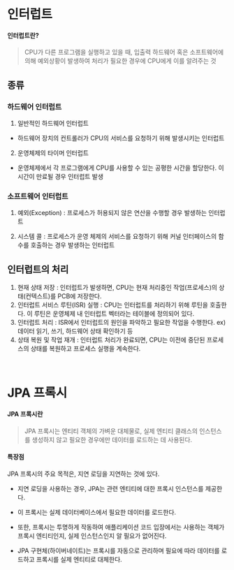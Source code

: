 # 인터럽트

#### 인터럽트란?
> CPU가 다른 프로그램을 실행하고 있을 때, 입출력 하드웨어 혹은 소프트웨어에 의해 예외상황이 발생하여 처리가 필요한 경우에 CPU에게 이를 알려주는 것

## 종류

### 하드웨어 인터럽트

1. 일반적인 하드웨어 인터럽트
- 하드웨어 장치의 컨트롤러가 CPU의 서비스를 요청하기 위해 발생시키는 인터럽트

2. 운영체제의 타이머 인터럽트
- 운영체제에서 각 프로그램에게 CPU를 사용할 수 있는 공평한 시간을 할당한다. 이 시간이 만료될 경우 인터럽트 발생

### 소프트웨어 인터럽트

1. 예외(Exception) : 프로세스가 허용되지 않은 연산을 수행할 경우 발생하는 인터럽트

2. 시스템 콜 : 프로세스가 운영 체제의 서비스를 요청하기 위해 커널 인터페이스의 함수를 호출하는 경우 발생하는 인터럽트

## 인터럽트의 처리

1. 현재 상태 저장 : 인터럽트가 발생하면, CPU는 현재 처리중인 작업(프로세스)의 상태(컨텍스트)를 PCB에 저장한다.
2. 인터럽트 서비스 루틴(ISR) 실행 : CPU는 인터럽트를 처리하기 위해 루틴을 호출한다. 이 루틴은 운영체제 내 인터럽트 벡터라는 테이블에 정의되어 있다.
3. 인터럽트 처리 : ISR에서 인터럽트의 원인을 파악하고 필요한 작업을 수행한다. ex) 데이터 읽기, 쓰기, 하드웨어 상태 확인하기 등
4. 상태 복원 및 작업 재개 : 인터럽트 처리가 완료되면, CPU는 이전에 중단된 프로세스의 상태를 복원하고 프로세스 실행을 계속한다.

<br>

# JPA 프록시

#### JPA 프록시란

> JPA 프록시는 엔티티 객체의 가벼운 대체물로, 실제 엔티티 클래스의 인스턴스를 생성하지 않고 필요한 경우에만 데이터를 로드하는 데 사용된다.


#### 특장점

JPA 프록시의 주요 목적은, 지연 로딩을 지연하는 것에 있다. 

* 지연 로딩을 사용하는 경우, JPA는 관련 엔티티에 대한 프록시 인스턴스를 제공한다.

* 이 프록시는 실제 데이터베이스에서 필요한 데이터를 로드한다.

* 또한, 프록시는 투명하게 작동하여 애플리케이션 코드 입장에서는 사용하는 객체가 프록시 엔티티인지, 실제 인스턴스인지 알 필요가 없어진다. 

* JPA 구현체(하이버네이트)는 프록시를 자동으로 관리하며 필요에 따라 데이터를 로드하고 프록시를 실제 엔티티로 대체한다.